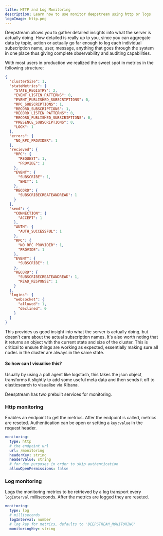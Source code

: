 ```yaml
---
title: HTTP and Log Monitoring
description: Learn how to use monitor deepstream using http or logs
logoImage: http.png
---
```


Deepstream allows you to gather detailed insights into what the server is actually doing. How detailed is really up to you, since you can aggregate data by topic, action or actually go far enough to log each individual subscription name, user, message, anything that goes through the system in one place thus giving complete observability and auditing capabilities.

With most users in production we realized the sweet spot in metrics in the following structure:

```json
{
  "clusterSize": 1,
  "stateMetrics": {
    "STATE_REGISTRY": 2,
    "EVENT_LISTEN_PATTERNS": 0,
    "EVENT_PUBLISHED_SUBSCRIPTIONS": 0,
    "RPC_SUBSCRIPTIONS": 1,
    "RECORD_SUBSCRIPTIONS": 1,
    "RECORD_LISTEN_PATTERNS": 0,
    "RECORD_PUBLISHED_SUBSCRIPTIONS": 0,
    "PRESENCE_SUBSCRIPTIONS": 0,
    "LOCK": 1
  },
  "errors": {
    "NO_RPC_PROVIDER": 1
  },
  "recieved": {
    "RPC": {
      "REQUEST": 1,
      "PROVIDE": 1
    },
    "EVENT": {
      "SUBSCRIBE": 1,
      "EMIT": 1
    },
    "RECORD": {
      "SUBSCRIBECREATEANDREAD": 1
    }
  },
  "send": {
    "CONNECTION": {
      "ACCEPT": 1
    },
    "AUTH": {
      "AUTH_SUCCESSFUL": 1
    },
    "RPC": {
      "NO_RPC_PROVIDER": 1,
      "PROVIDE": 1
    },
    "EVENT": {
      "SUBSCRIBE": 1
    },
    "RECORD": {
      "SUBSCRIBECREATEANDREAD": 1,
      "READ_RESPONSE": 1
    }
  },
  "logins": {
    "websocket": {
      "allowed": 1,
      "declined": 0
    }
  }
}
```

This provides us good insight into what the server is actually doing, but doesn't care about the actual subscription names. It's also worth noting that it returns an object with the current state and size of the cluster. This is critical to ensure things are working as expected, essentially making sure all nodes in the cluster are always in the same state.

#### So how can I visualise this?

Usually by using a poll agent like logstash, this takes the json object, transforms it slightly to add some useful meta data and then sends it off to elasticsearch to visualise via Kibana.

Deesptream has two prebuilt services for monitoring.

### Http monitoring

Enables an endpoint to get the metrics. After the endpoint is called, metrics are reseted.
Authentication can be open or setting a `key:value` in the request header.

```yaml
monitoring:
  type: http
  # the endpoint url
  url: /monitoring
  headerKey: string
  headerValue: string
  # for dev purposes in order to skip authentication
  allowOpenPermissions: false

```

### Log monitoring

Logs the monitoring metrics to be retrieved by a log transport every `logInterval` milliseconds. After the metrics are logged they are reseted.

```yaml
monitoring:
  type: log
  # milliseconds
  logInterval: number
  # log key for metrics, defaults to 'DEEPSTREAM_MONITORING'
  monitoringKey: string
```
